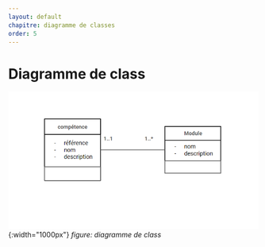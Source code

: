 ```yaml
---
layout: default
chapitre: diagramme de classes
order: 5
---
```



# Diagramme de class

![Introduction](./images/diagramme-classes.png){:width="1000px"}
_figure: diagramme de class_

<!-- new slide -->